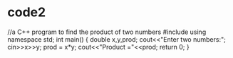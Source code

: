 # code2
//a C++ program to find the product of two numbers
#include<iostream>
using namespace std;
int main()
{
	double x,y,prod;
	cout<<"Enter two numbers:";
	cin>>x>>y;
	prod = x*y;
	cout<<"Product ="<<prod;
	return 0;
}
